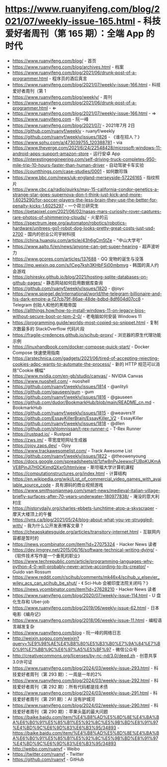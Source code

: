 # https://www.ruanyifeng.com/blog/2021/07/weekly-issue-165.html - 科技爱好者周刊（第 165 期）：全端 App 的时代

- https://www.ruanyifeng.com/blog/ - 首页
- https://www.ruanyifeng.com/blog/archives.html - 档案
- https://www.ruanyifeng.com/blog/2021/06/drunk-post-of-a-programmer.html - 程序员的酒后真言
- https://www.ruanyifeng.com/blog/2021/07/weekly-issue-166.html - 科技爱好者周刊（第 1
- https://www.ruanyifeng.com/blog/weekly/ - 周刊
- https://www.ruanyifeng.com/blog/2021/06/drunk-post-of-a-programmer.html - ⇐
- https://www.ruanyifeng.com/blog/2021/07/weekly-issue-166.html - ⇒
- https://www.ruanyifeng.com - 阮一峰
- https://www.ruanyifeng.com/blog/2021/07/ - 2021年7月 2日
- https://github.com/ruanyf/weekly - ruanyf/weekly
- https://github.com/ruanyf/weekly/issues/1826 - 《谁在招人？》
- https://www.sohu.com/a/473039755_120388781 - via
- https://www.theverge.com/2021/6/24/22548428/microsoft-windows-11-android-apps-support-amazon-store - 运行安卓 App
- https://interestingengineering.com/self-driving-truck-completes-950-mile-trip-10-hours-faster-than-human-driver - 自动驾驶卡车实验
- https://countthings.com/case-studies/0001 - 如何数珍珠
- https://www.bbc.com/news/uk-england-merseyside-57226165 - 指纹照片
- https://www.cbc.ca/radio/quirks/may-15-california-condor-genetics-a-strange-star-goes-supernova-don-t-think-just-kick-and-more-1.6025290/for-soccer-players-the-less-brain-they-use-the-better-for-penalty-kicks-1.6025297 - 一个荷兰研究生
- https://petapixel.com/2021/06/02/nasas-mars-curiosity-rover-captures-rare-photos-of-shimmering-clouds/ - 火星的云
- https://spectrum.ieee.org/automaton/robotics/robotics-hardware/unitrees-go1-robot-dog-looks-pretty-great-costs-just-usd-2700 - 国内的创业公司宇树科技
- https://china.huanqiu.com/article/43h6gCmStZe - "中山大学号"
- https://www.aalto.fi/en/news/anyone-can-get-super-hearing - 超声波听力
- https://www.gcores.com/articles/137688 - QQ 宠物的诞生与没落
- https://mp.weixin.qq.com/s/ICeg7ksh3KHbFSj00mbmvg - 韩国的真人约会游戏
- https://phiresky.github.io/blog/2021/hosting-sqlite-databases-on-github-pages/ - 静态网站如何启用数据库查询
- https://github.com/ruanyf/weekly/issues/1820 - @joyc
- https://www.spiegel.de/international/world/the-telegram-billionaire-and-his-dark-empire-a-f27cb79f-86ae-48de-bdbd-8df604d07cc8 - Telegram 创始人和他的黑暗帝国
- https://allthings.how/how-to-install-windows-11-on-legacy-bios-without-secure-boot-or-tpm-2-0/ - 老电脑如何安装 Windows 11
- https://programming.guide/worlds-most-copied-so-snippet.html - 复制次数最多的 StackOverflow 代码片段
- https://fragile-credences.github.io/scihub-proxy/ - 浏览器的原生代理功能示例
- https://linuxhandbook.com/docker-compose-quick-start/ - Docker Compose 快速使用指南
- https://arstechnica.com/gadgets/2021/06/tired-of-accepting-rejecting-cookies-adpc-wants-to-automate-the-process/ - 新的 HTTP 规范可以消除"Cookie 横幅"
- https://www.nvidia.com/en-gb/studio/canvas/ - NVIDIA Canvas
- https://www.nuoshell.com/ - nuoshell
- https://github.com/ruanyf/weekly/issues/1814 - @anlityli
- https://github.com/gauseen/gum - gum
- https://github.com/ruanyf/weekly/issues/1816 - @gauseen
- https://github.com/dudor/BookmarkHub/blob/main/README_cn.md - BookmarkHub
- https://github.com/ruanyf/weekly/issues/1815 - @weavers1f
- https://github.com/EssayKillerBrain/EssayKiller_V2 - EssayKiller
- https://github.com/ruanyf/weekly/issues/1818 - @dllen
- https://github.com/shlomnissan/t-rex-runner-c - T-Rex Runner
- https://rustpad.io/ - Rustpad
- https://zws.im/ - 零宽度短网址生成器
- https://ojoy.zaps.dev/ - Ojoy
- https://www.trackawesomelist.com/ - Track Awesome List
- https://github.com/ruanyf/weekly/issues/1822 - @theowenyoung
- https://docs.google.com/spreadsheets/d/1zfw8nPvJeewxcFUBpKUKmAVE8PjnJI7H0CKimdQXxr0/htmlview - 斯坦福大学计算机课程
- https://computationstructures.org/index.html - 计算结构
- https://en.wikipedia.org/wiki/List_of_commercial_video_games_with_available_source_code - 具有源码的商业视频游戏
- https://www.smithsonianmag.com/smart-news/medieval-italian-village-briefly-surfaces-after-70-years-underwater-180977838/ - 淹没的意大利村庄
- https://historydaily.org/charles-ebbets-lunchtime-atop-a-skyscraper - 摩天大楼顶上的午餐
- https://jvns.ca/blog/2021/05/24/blog-about-what-you-ve-struggled-with/ - 我为什么公开发表博客文章？
- https://cheapskatesguide.org/articles/transitory-internet.html - 互联网内容都是暂时的
- https://news.ycombinator.com/item?id=27075324 - Hacker News 读者
- https://dev.jimgrey.net/2015/06/16/software-technical-writing-dying/ - 《软件技术写作是一个垂死的职业》
- https://www.techrepublic.com/article/programming-languages-why-python-4-0-will-probably-never-arrive-according-to-its-creator/ - Guido van Rossum
- https://www.reddit.com/r/scihub/comments/mk46x4/scihub_v_elsevier_wiley_acs_can_scihub_be_shut/ - 《 Sci-Hub 会被印度法院关闭吗？》
- https://news.ycombinator.com/item?id=27628210 - Hacker News 读者
- https://www.ruanyifeng.com/blog/2020/07/weekly-issue-114.html - U 盘化生存和 Uber-job
- https://www.ruanyifeng.com/blog/2019/06/weekly-issue-62.html - 日本电影《编舟记》
- https://www.ruanyifeng.com/blog/2018/06/weekly-issue-11.html - 编程语言越发复杂
- https://www.ruanyifeng.com/blog - 阮一峰的网络日志
- http://weixin.sogou.com/weixin?query=%E9%98%AE%E4%B8%80%E5%B3%B0%E7%9A%84%E7%BD%91%E7%BB%9C%E6%97%A5%E5%BF%97 - 微信公众号
- http://creativecommons.org/licenses/by-nc-nd/3.0/deed.zh - 创意共享3.0许可证
- https://www.ruanyifeng.com/blog/2024/03/weekly-issue-293.html - 科技爱好者周刊（第 293 期）：一周是一年的2%
- https://www.ruanyifeng.com/blog/2024/03/weekly-issue-292.html - 科技爱好者周刊（第 292 期）：所有代码都是技术债
- https://www.ruanyifeng.com/blog/2024/03/weekly-issue-291.html - 科技爱好者周刊（第 291 期）：AI 没有护城河
- https://www.ruanyifeng.com/blog/2024/02/weekly-issue-290.html - 科技爱好者周刊（第 290 期）：苹果头盔的最大问题
- https://baike.baidu.com/item/%E4%B8%AD%E5%8D%8E%E4%BA%BA%E6%B0%91%E5%85%B1%E5%92%8C%E5%9B%BD%E8%91%97%E4%BD%9C%E6%9D%83%E6%B3%95/34893 - https://baike.baidu.com/item/%E4%B8%AD%E5%8D%8E%E4%BA%BA%E6%B0%91%E5%85%B1%E5%92%8C%E5%9B%BD%E8%91%97%E4%BD%9C%E6%9D%83%E6%B3%95/34893
- http://weibo.com/ruanyf - Weibo
- https://twitter.com/ruanyf - Twitter
- https://github.com/ruanyf - GitHub